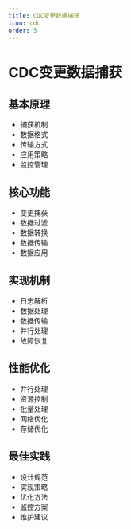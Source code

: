 ```yaml
---
title: CDC变更数据捕获
icon: cdc
order: 5
---
```


# CDC变更数据捕获

## 基本原理
- 捕获机制
- 数据格式
- 传输方式
- 应用策略
- 监控管理

## 核心功能
- 变更捕获
- 数据过滤
- 数据转换
- 数据传输
- 数据应用

## 实现机制
- 日志解析
- 数据处理
- 数据传输
- 并行处理
- 故障恢复

## 性能优化
- 并行处理
- 资源控制
- 批量处理
- 网络优化
- 存储优化

## 最佳实践
- 设计规范
- 实现策略
- 优化方法
- 监控方案
- 维护建议
